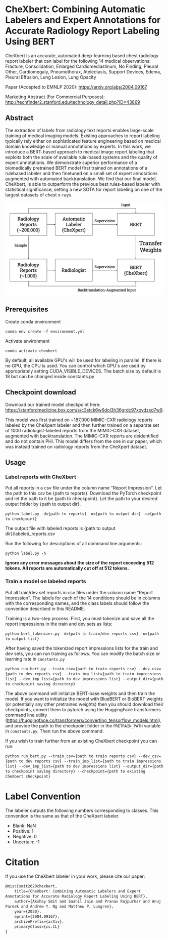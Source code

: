 
# CheXbert: Combining Automatic Labelers and Expert Annotations for Accurate Radiology Report Labeling Using BERT

CheXbert is an accurate, automated deep-learning based chest radiology report labeler that can label for the following 14 medical observations: Fracture, Consolidation, Enlarged Cardiomediastinum, No Finding, Pleural Other, Cardiomegaly, Pneumothorax, Atelectasis, Support Devices, Edema, Pleural Effusion, Lung Lesion, Lung Opacity

Paper (Accepted to EMNLP 2020): https://arxiv.org/abs/2004.09167

Marketing Abstract (For Commercial Purposes): http://techfinder2.stanford.edu/technology_detail.php?ID=43869

## Abstract

The extraction of labels from radiology text reports enables large-scale training of medical imaging models. Existing approaches to report labeling typically rely either on sophisticated feature engineering based on medical domain knowledge or manual annotations by experts. In this work, we introduce a BERT-based approach to medical image report labeling that exploits both the scale of available rule-based systems and the quality of expert annotations. We demonstrate superior performance of a biomedically pretrained BERT model first trained on annotations of a rulebased labeler and then finetuned on a small set of expert annotations augmented with automated backtranslation. We find that our final model, CheXbert, is able to outperform the previous best rules-based labeler with statistical significance, setting a new SOTA for report labeling on one of the largest datasets of chest x-rays.

![The CheXbert approach](figures/chexbert.png)

## Prerequisites 

Create conda environment

```
conda env create -f environment.yml
```

Activate environment

```
conda activate chexbert
```

By default, all available GPU's will be used for labeling in parallel. If there is no GPU, the CPU is used. You can control which GPU's are used by appropriately setting CUDA_VISIBLE_DEVICES. The batch size by default is 18 but can be changed inside constants.py

## Checkpoint download

Download our trained model checkpoint here: https://stanfordmedicine.box.com/s/c3stck6w6dol3h36grdc97xoydzxd7w9.

This model was first trained on ~187,000 MIMIC-CXR radiology reports labeled by the CheXpert labeler and then further trained on a separate set of 1000 radiologist-labeled reports from the MIMIC-CXR dataset, augmented with backtranslation. The MIMIC-CXR reports are deidentified and do not contain PHI. This model differs from the one in our paper, which was instead trained on radiology reports from the CheXpert dataset.

## Usage

### Label reports with CheXbert

Put all reports in a csv file under the column name "Report Impression". Let the path to this csv be {path to reports}. Download the PyTorch checkpoint and let the path to it be {path to checkpoint}. Let the path to your desired output folder by {path to output dir}. 

```
python label.py -d={path to reports} -o={path to output dir} -c={path to checkpoint} 
```

The output file with labeled reports is {path to output dir}/labeled_reports.csv

Run the following for descriptions of all command line arguments:

```
python label.py -h
```

**Ignore any error messages about the size of the report exceeding 512 tokens. All reports are automatically cut off at 512 tokens.**

### Train a model on labeled reports

Put all train/dev set reports in csv files under the column name "Report Impression". The labels for each of the 14 conditions should be in columns with the corresponding names, and the class labels should follow the convention described in this README.

Training is a two-step process. First, you must tokenize and save all the report impressions in the train and dev sets as lists:

```
python bert_tokenizer.py -d={path to train/dev reports csv} -o={path to output list}
```

After having saved the tokenized report impressions lists for the train and dev sets, you can run training as follows. You can modify the batch size or learning rate in ```constants.py```

```
python run_bert.py --train_csv={path to train reports csv} --dev_csv={path to dev reports csv} --train_imp_list={path to train impressions list} --dev_imp_list={path to dev impressions list} --output_dir={path to checkpoint saving directory}
```

The above command will initialize BERT-base weights and then train the model. If you want to initialize the model with BlueBERT or BioBERT weights (or potentially any other pretrained weights) then you should download their checkpoints, convert them to pytorch using the HuggingFace transformers command line utility (https://huggingface.co/transformers/converting_tensorflow_models.html), and provide the path to the checkpoint folder in the ```PRETRAIN_PATH``` variable in ```constants.py```. Then run the above command.

If you wish to train further from an existing CheXbert checkpoint you can run:

```
python run_bert.py --train_csv={path to train reports csv} --dev_csv={path to dev reports csv} --train_imp_list={path to train impressions list} --dev_imp_list={path to dev impressions list} --output_dir={path to checkpoint saving directory} --checkpoint={path to existing CheXbert checkpoint}
```

# Label Convention

The labeler outputs the following numbers corresponding to classes. This convention is the same as that of the CheXpert labeler.

- Blank: NaN
- Positive: 1
- Negative: 0
- Uncertain: -1

# Citation

If you use the CheXbert labeler in your work, please cite our paper:

```
@misc{smit2020chexbert,
	title={CheXbert: Combining Automatic Labelers and Expert Annotations for Accurate Radiology Report Labeling Using BERT},
	author={Akshay Smit and Saahil Jain and Pranav Rajpurkar and Anuj Pareek and Andrew Y. Ng and Matthew P. Lungren},
	year={2020},
	eprint={2004.09167},
	archivePrefix={arXiv},
	primaryClass={cs.CL}
}
```
